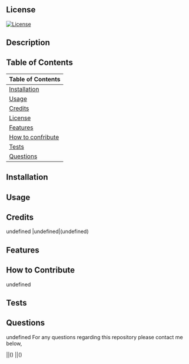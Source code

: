 # 

  ## License
  
  [![License](https://img.shields.io/badge/License-Apache_2.0-blue.svg)](https://opensource.org/licenses/Apache-2.0)
  
  ## Description
  
  
  
  ## Table of Contents
  | Table of Contents|
  | ----------- |
  |[Installation](#installation) |
  |[Usage](#usage)|
  |[Credits](#credits)|
  |[License](#license)|
  |[Features](#features)|
  |[How to confribute](#how-to-contribute)|
  |[Tests](#how-to-contribute)|
  |[Questions](#questions)|
   
  
  ## Installation
  
  
  
  ## Usage

  
  
  ## Credits

  
  []()
  undefined
  |undefined|(undefined)
  
  ## Features
  
  

  ## How to Contribute

  undefined
    
  ## Tests

  
    
  ## Questions

  undefined
  For any questions regarding this repository please contact me below,
  
  ||()
  ||()
  